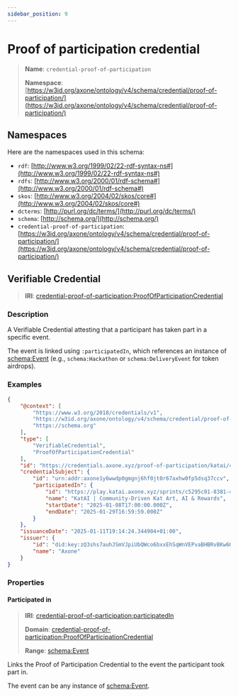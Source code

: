 ```yaml
---
sidebar_position: 9
---
```

[//]: # (This file is auto-generated. Please do not modify it yourself.)

# Proof of participation credential

> **Name**: `credential-proof-of-participation`
>
> **Namespace**: [https://w3id.org/axone/ontology/v4/schema/credential/proof-of-participation/](https://w3id.org/axone/ontology/v4/schema/credential/proof-of-participation/)

## Namespaces

Here are the namespaces used in this schema:

- `rdf`: [http://www.w3.org/1999/02/22-rdf-syntax-ns#](http://www.w3.org/1999/02/22-rdf-syntax-ns#)
- `rdfs`: [http://www.w3.org/2000/01/rdf-schema#](http://www.w3.org/2000/01/rdf-schema#)
- `skos`: [http://www.w3.org/2004/02/skos/core#](http://www.w3.org/2004/02/skos/core#)
- `dcterms`: [http://purl.org/dc/terms/](http://purl.org/dc/terms/)
- `schema`: [http://schema.org/](http://schema.org/)
- `credential-proof-of-participation`: [https://w3id.org/axone/ontology/v4/schema/credential/proof-of-participation/](https://w3id.org/axone/ontology/v4/schema/credential/proof-of-participation/)

## Verifiable Credential

> **IRI**: [credential-proof-of-participation:ProofOfParticipationCredential](https://w3id.org/axone/ontology/v4/schema/credential/proof-of-participation/ProofOfParticipationCredential)

### Description

A Verifiable Credential attesting that a participant has taken part in a specific event.

The event is linked using `:participatedIn`, which references an instance of [schema:Event](https://schema.org/Event) (e.g.,
`schema:Hackathon` or `schema:DeliveryEvent` for token airdrops).

### Examples

```json title="katai-proof-of-participation.jsonld"
{
    "@context": [
        "https://www.w3.org/2018/credentials/v1",
        "https://w3id.org/axone/ontology/v4/schema/credential/proof-of-participation/",
        "https://schema.org"
    ],
    "type": [
        "VerifiableCredential",
        "ProofOfParticipationCredential"
    ],
    "id": "https://credentials.axone.xyz/proof-of-participation/katai/42",
    "credentialSubject": {
        "id": "urn:addr:axone1y6wwdp0gmgnj6hf0jt0r67axhw0fp5dsq37ccv",
        "participatedIn": {
            "id": "https://play.katai.axone.xyz/sprints/c5295c01-8381-4747-b7be-c7b12dc3b918",
            "name": "KatAI | Community-Driven Kat Art, AI & Rewards",
            "startDate": "2025-01-08T17:00:00.000Z",
            "endDate": "2025-01-29T16:59:59.000Z"
        }
    },
    "issuanceDate": "2025-01-11T19:14:24.344904+01:00",
    "issuer": {
        "id": "did:key:zQ3shs7auhJSmVJpiUbQWco6bxxEhSqWnVEPvaBHBRvBKw6Q3",
        "name": "Axone"
    }
}

```

### Properties

#### Participated in
>
> **IRI**: [credential-proof-of-participation:participatedIn](https://w3id.org/axone/ontology/v4/schema/credential/proof-of-participation/participatedIn)
>
> **Domain**:&nbsp;[credential-proof-of-participation:ProofOfParticipationCredential](https://w3id.org/axone/ontology/v4/schema/credential/proof-of-participation/ProofOfParticipationCredential)
>
> **Range**:&nbsp;[schema:Event](http://schema.org/Event)

Links the Proof of Participation Credential to the event the participant took part in.

The event can be any instance of [schema:Event](https://schema.org/Event).
